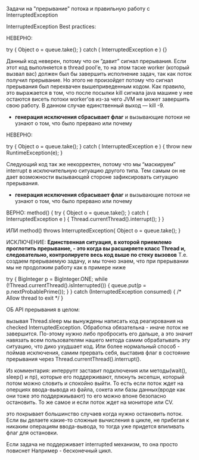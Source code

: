 Задачи на "прерывание" потока и правильную работу с InterruptedException


InterruptedException Best practices:


НЕВЕРНО:

try {
  Object o = queue.take();
} catch ( InterruptedException e ) {}


Данный код неверен, потому что он “давит” сигнал прерывания. Если этот код выполняется в thread pool’е, то на этом таске worker (который вызвал вас) должен был бы завершить исполнение задач, так как поток получил прерывание. Но этого не произойдет потому что сигнал прерывания был перехвачен вышеприведенным кодом. Как правило, это выражается в том, что после посылки kill сигнала java машине у нее остаются висеть потоки worker’ов из-за чего JVM не может завершить свою работу. В данном случае единственный выход — kill -9.
+ **генерация исключения сбрасывает флаг** и вызывающие потоки не узнают о том, что было прервано или почему

НЕВЕРНО:

try { 
  Object o = queue.take();
} catch ( InterruptedException e ) {
  throw new RuntimeException(e);
}

Следующий код так же некорректен, потому что мы “маскируем” interrupt в исключительную ситуацию другого типа. Тем самым он не дает возможности вызывающей стороне зафиксировать ситуацию прерывания.
+ **генерация исключения сбрасывает флаг** и вызывающие потоки не узнают о том, что было прервано или почему

ВЕРНО:
method() {
try {
  Object o = queue.take();
} catch ( InterruptedException e ) {
  Thread.currentThread().interrupt();
}
}

ИЛИ
method() throws InterruptedException{
  Object o = queue.take();
}

ИСКЛЮЧЕНИЕ:
**Единственная ситуация, в которой приемлемо проглотить прерывание, - это когда вы расширяете класс Thread и, следовательно, контролируете весь код выше по стеку вызовов**
Т.е. создаем прерываемую задачу, и мы точно знаем, что при прерывании мы не продолжим работу как в примере ниже

try {
            BigInteger p = BigInteger.ONE;
            while (!Thread.currentThread().isInterrupted()) {
                queue.put(p = p.nextProbablePrime());
            }
        } catch (InterruptedException consumed) {
            /* Allow thread to exit */
        }
        

ОБ API прерывания в целом:

вызывая Thread.sleep мы вынуждены написать код реагирования на checked InterruptedException. Обработка обязательна - иначе поток не завершится. По-этому нужно либо пробросить его дальше, 
а это значит навязать всем пользователям нашего метода самим обрабатывать эту ситуацию, что дико ухудшает код. Или более нормальный способ - поймав исключения, самим прервать себя, выставив флаг в состояние прерывания через Thread.currentThread().interrupt().



 Из комментария:
 интеррупт заставит подключения или методы(wait(), sleep() и пр), которые его поддерживают, плюнуть эксепшн, который потом можно словить и спокойно выйти. То есть если поток ждет на оперциях ввода-вывода из файла, сокета или базы данных(вроде как они тоже это поддержиывают) то его можно впоне безопасно остановить. То же самое и если поток ждет на мониторе или CV.
 
 это покрывает большинство случаев когда нужно остановить поток. Если вы делаете какие-то сложные вычисления в цикле, не прибегая к никаким операциям ввода-вывода, то тогда уже придется впиливать флаг для остановки.
 
 Если задача не поддерживает interrupted механизм, то она просто повиснет
 Например - бесконечный цикл.
 
 